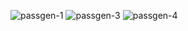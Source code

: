 
![passgen-1](https://github.com/user-attachments/assets/54217a24-1d73-42fe-8843-20ae7f05b899)
![passgen-3](https://github.com/user-attachments/assets/9a7761c9-0f01-422e-85e5-c15e5d5f2058)
![passgen-4](https://github.com/user-attachments/assets/f577e3c9-3f19-439f-9fec-716c8dbc5b27)
